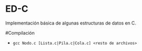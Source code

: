 # ED-C
Implementación básica de algunas estructuras de datos en C.

#Compilación
* `gcc Nodo.c [Lista.c|Pila.c|Cola.c] <resto de archivos>`